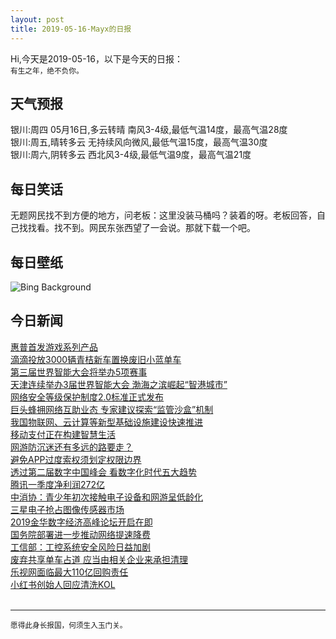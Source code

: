 ```yaml
---
layout: post
title: 2019-05-16-Mayx的日报
---
```


Hi,今天是2019-05-16，以下是今天的日报：<br><small>
有生之年，绝不负你。</small><!--more-->
## 天气预报
银川:周四 05月16日,多云转晴 南风3-4级,最低气温14度，最高气温28度<br>银川:周五,晴转多云 无持续风向微风,最低气温15度，最高气温30度<br>银川:周六,阴转多云 西北风3-4级,最低气温9度，最高气温21度
## 每日笑话
无题网民找不到方便的地方，问老板：这里没装马桶吗？装着的呀。老板回答，自己找找看。找不到。网民东张西望了一会说。那就下载一个吧。
## 每日壁纸
![Bing Background](https://cn.bing.com/th?id=OHR.NordkappSun_EN-US7949875280_1920x1080.jpg&rf=LaDigue_1920x1080.jpg&pid=hp "Midnight sun at North Cape, Norway (© Ron Bennett/Shutterstock)")
## 今日新闻

[惠普首发游戏系列产品](http://it.people.com.cn/n1/2019/0516/c1009-31088249.html)   
[滴滴投放3000辆青桔新车置换废旧小蓝单车](http://it.people.com.cn/n1/2019/0516/c1009-31088191.html)   
[第三届世界智能大会将举办5项赛事](http://it.people.com.cn/n1/2019/0516/c1009-31088015.html)   
[天津连续举办3届世界智能大会 渤海之滨崛起“智港城市”](http://it.people.com.cn/n1/2019/0516/c1009-31088014.html)   
[网络安全等级保护制度2.0标准正式发布](http://it.people.com.cn/n1/2019/0516/c1009-31087714.html)   
[巨头蜂拥网络互助业态 专家建议探索“监管沙盒”机制](http://it.people.com.cn/n1/2019/0516/c1009-31087730.html)   
[我国物联网、云计算等新型基础设施建设快速推进](http://it.people.com.cn/n1/2019/0516/c1009-31087694.html)   
[移动支付正在构建智慧生活](http://it.people.com.cn/n1/2019/0516/c1009-31087888.html)   
[网游防沉迷还有多远的路要走？](http://it.people.com.cn/n1/2019/0516/c1009-31087613.html)   
[避免APP过度索权须划定权限边界](http://it.people.com.cn/n1/2019/0516/c1009-31087664.html)   
[透过第二届数字中国峰会 看数字化时代五大趋势](http://it.people.com.cn/n1/2019/0516/c1009-31087405.html)   
[腾讯一季度净利润272亿](http://it.people.com.cn/n1/2019/0516/c1009-31087375.html)   
[中消协：青少年初次接触电子设备和网游呈低龄化](http://it.people.com.cn/n1/2019/0516/c1009-31087371.html)   
[三星电子抢占图像传感器市场](http://it.people.com.cn/n1/2019/0516/c1009-31087438.html)   
[2019金华数字经济高峰论坛开启在即](http://it.people.com.cn/n1/2019/0516/c1009-31087416.html)   
[国务院部署进一步推动网络提速降费](http://it.people.com.cn/n1/2019/0516/c1009-31087359.html)   
[工信部：工控系统安全风险日益加剧](http://it.people.com.cn/n1/2019/0516/c1009-31087690.html)   
[废弃共享单车占道 应当由相关企业来承担清理](http://it.people.com.cn/n1/2019/0516/c1009-31087351.html)   
[乐视网面临最大110亿回购责任](http://it.people.com.cn/n1/2019/0516/c1009-31087301.html)   
[小红书创始人回应清洗KOL](http://it.people.com.cn/n1/2019/0516/c1009-31087314.html)   
<br />

***

<small>愿得此身长报国，何须生入玉门关。</small>
